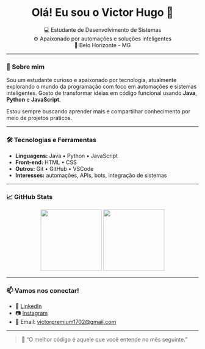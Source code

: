 <h1 align="center">Olá! Eu sou o Victor Hugo 👋</h1>

<p align="center">
  💻 Estudante de Desenvolvimento de Sistemas <br>
  ⚙️ Apaixonado por automações e soluções inteligentes <br>
  📍 Belo Horizonte - MG
</p>

---

### 🚀 Sobre mim

Sou um estudante curioso e apaixonado por tecnologia, atualmente explorando o mundo da programação com foco em automações e sistemas inteligentes. Gosto de transformar ideias em código funcional usando **Java**, **Python** e **JavaScript**.

Estou sempre buscando aprender mais e compartilhar conhecimento por meio de projetos práticos.

---

### 🛠️ Tecnologias e Ferramentas

- **Linguagens:** Java • Python • JavaScript
- **Front-end:** HTML • CSS
- **Outros:** Git • GitHub • VSCode
- **Interesses:** automações, APIs, bots, integração de sistemas

---

### 📈 GitHub Stats

<p align="center">
  <img height="160em" src="https://github-readme-stats.vercel.app/api?username=vhxlzz&show_icons=true&theme=tokyonight&count_private=true" />
  <img height="160em" src="https://github-readme-stats.vercel.app/api/top-langs/?username=vhxlzz&layout=compact&langs_count=7&theme=tokyonight"/>
</p>

---

### 📫 Vamos nos conectar!

- 🔗 [LinkedIn](https://www.linkedin.com/in/VictorHugoRodriguesDaRocha)
- 📷 [Instagram](https://www.instagram.com/roocha.r)
- 📧 Email: victorpremium1702@gmail.com

---

> 💬 “O melhor código é aquele que você entende no mês seguinte.”
